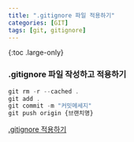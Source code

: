 ```yaml
---
title: ".gitignore 파일 적용하기"
categories: [GIT]
tags: [git, gitignore]
---
```


{:toc .large-only}

### .gitignore 파일 작성하고 적용하기

```js
git rm -r --cached .
git add .
git commit -m "커밋메세지"
git push origin {브랜치명}
```

[.gitignore 적용하기](https://velog.io/@psk84/.gitignore-%EC%A0%81%EC%9A%A9%ED%95%98%EA%B8%B0#gitignore-%ED%8C%8C%EC%9D%BC-%EC%A0%81%EC%9A%A9)
